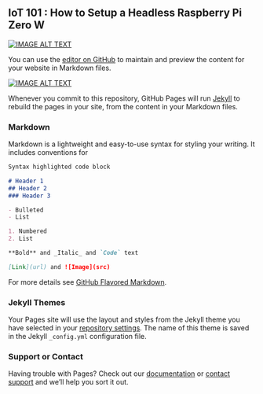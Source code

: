 ## IoT 101 : How to Setup a Headless Raspberry Pi Zero W

[![IMAGE ALT TEXT](https://iot-analytics.com/wp/wp-content/uploads/2018/08/Number-of-global-device-connections-2015-2025-Number-of-IoT-Devices.png)](https://iot-analytics.com/state-of-the-iot-update-q1-q2-2018-number-of-iot-devices-now-7b/ "The growth of IoT by 2025")

You can use the [editor on GitHub](https://github.com/eagleeyelab/iot-rpi-0-setup/edit/master/README.md) to maintain and preview the content for your website in Markdown files.

[![IMAGE ALT TEXT](http://i3.ytimg.com/vi/C0FK7d4dJ5k/maxresdefault.jpg)](http://www.youtube.com/watch?v=C0FK7d4dJ5k "Introducing Raspberry Pi Zero W")



Whenever you commit to this repository, GitHub Pages will run [Jekyll](https://jekyllrb.com/) to rebuild the pages in your site, from the content in your Markdown files.

### Markdown

Markdown is a lightweight and easy-to-use syntax for styling your writing. It includes conventions for

```markdown
Syntax highlighted code block

# Header 1
## Header 2
### Header 3

- Bulleted
- List

1. Numbered
2. List

**Bold** and _Italic_ and `Code` text

[Link](url) and ![Image](src)
```

For more details see [GitHub Flavored Markdown](https://guides.github.com/features/mastering-markdown/).

### Jekyll Themes

Your Pages site will use the layout and styles from the Jekyll theme you have selected in your [repository settings](https://github.com/eagleeyelab/iot-rpi-0-setup/settings). The name of this theme is saved in the Jekyll `_config.yml` configuration file.

### Support or Contact

Having trouble with Pages? Check out our [documentation](https://help.github.com/categories/github-pages-basics/) or [contact support](https://github.com/contact) and we’ll help you sort it out.
